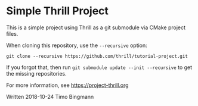 # Simple Thrill Project

This is a simple project using Thrill as a git submodule via CMake project files.

When cloning this repository, use the `--recursive` option:

```
git clone --recursive https://github.com/thrill/tutorial-project.git
```

If you forgot that, then run `git submodule update --init --recursive` to get the missing repositories.

For more information, see https://project-thrill.org

Written 2018-10-24 Timo Bingmann
